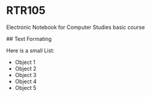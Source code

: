 # RTR105
 Electronic Notebook for Computer Studies basic course

## Text Formating 


Here is a small List:  

* Object 1  
* Object 2  
* Object 3  
* Object 4  
* Object 5  

